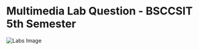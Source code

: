 # Multimedia Lab Question - BSCCSIT 5th Semester
<img src="https://blogger.googleusercontent.com/img/b/R29vZ2xl/AVvXsEhfXoU0oBVeAYk4vnAE5QEUToq-BasH0_Z6vBUu88napiMjlAWZrPL8rdCXM6UL5-HSeeHhPPhFYvOnwrZ5gcupWlQcPR1jSE1-nm2sBJwMrmUyPLBlyYVsXr5HuIt_96ePbdP_YkTBM-fockG99IcieF00nqb8Royq8VY_82cklqC1ZufHCd5hmNJQzBl8/w685-h1480/labs.jpg" alt="Labs Image">
